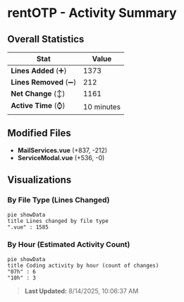 # rentOTP - Activity Summary 

## Overall Statistics

| Stat                   | Value                                                             |
| ---------------------- | ----------------------------------------------------------------- |
| **Lines Added** (➕)   | 1373                                          |
| **Lines Removed** (➖) | 212                                        |
| **Net Change** (↕)    | 1161                |
| **Active Time** (⌚)   | 10 minutes |


## Modified Files
- **MailServices.vue** (+837, -212)
- **ServiceModal.vue** (+536, -0)

## Visualizations

### By File Type (Lines Changed)

```mermaid
pie showData
title Lines changed by file type
".vue" : 1585
```

### By Hour (Estimated Activity Count)

```mermaid
pie showData
title Coding activity by hour (count of changes)
"07h" : 6
"10h" : 3
```


> **Last Updated:** 8/14/2025, 10:06:37 AM